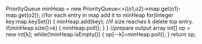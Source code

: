 PriorityQueue<Integer> minHeap = new PriorityQueue<>((o1,o2)->map.get(o1)-map.get(o2));
//for each entry in map add it to minHeap
for(Integer key:map.keySet()) {
minHeap.add(key);
//if size reaches k delete top entry.
if(minHeap.size()>k) {
minHeap.poll();
}
}
//prepare output array
int[] op = new int[k];
while(!minHeap.isEmpty()) {
op[--k]=minHeap.poll();
}
return op;